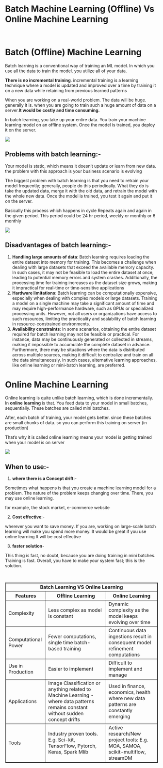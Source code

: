 #  Batch Machine Learning (Offline) Vs Online  Machine Learning

<br>

# Batch (Offline) Machine Learning
Batch learning is a conventional way of training an ML model. In which you use all the data to train the model. you utilize all of your data.

**There is no incremental training**. incremental training is a learning technique where a model is updated and improved over a time by training it on a new data while retaining from previous learned patterns

When you are working on a real-world problem. The data will be huge. generally it is. when you are going to train such a huge amount of data on a server.**It would be costly and time consuming.**

In batch learning, you take up your entire data. You train your machine learning model on an offline system. Once the model is trained, you deploy it on the server.


![](https://miro.medium.com/v2/resize:fit:700/1*-HJtPmbHiEAPK_35YZ3MTQ.png)

## **Problems with batch learning:-**

Your model is static, which means it doesn’t update or learn from new data. the problem with this approach is your business scenario is evolving     

The biggest problem with batch learning is that you need to retrain your model frequently; generally, people do this periodically. What they do is take the updated data, merge it with the old data, and retrain the model with the whole new data. Once the model is trained, you test it again and put it on the server.

Basically this process which happens in cycle Repeats again and again in the given period. This period could be 24 hr period, weekly or monthly or 6 monthly

![](https://miro.medium.com/v2/resize:fit:700/1*2AA1g-gKB8BC-nFMSBfeMg.png)


## **Disadvantages of batch learning:-**

1.  **Handling large amounts of data**: Batch learning requires loading the entire dataset into memory for training. This becomes a challenge when dealing with large datasets that exceed the available memory capacity. In such cases, it may not be feasible to load the entire dataset at once, leading to potential memory errors and system crashes. Additionally, the processing time for training increases as the dataset size grows, making it impractical for real-time or time-sensitive applications
2.  **Hardware limitations**: Batch learning can be computationally expensive, especially when dealing with complex models or large datasets. Training a model on a single machine may take a significant amount of time and may require high-performance hardware, such as GPUs or specialized processing units. However, not all users or organizations have access to such resources, limiting the practicality and scalability of batch learning in resource-constrained environments.
3.  **Availability constraints**: In some scenarios, obtaining the entire dataset required for batch learning may not be feasible or practical. For instance, data may be continuously generated or collected in streams, making it impossible to accumulate the complete dataset in advance. Furthermore, there may be situations where the data is distributed across multiple sources, making it difficult to centralize and train on all the data simultaneously. In such cases, alternative learning approaches, like online learning or mini-batch learning, are preferred.

# Online Machine  Learning
Online learning is quite unlike batch learning, which is done incrementally.
In  **online learning**  is that. You feed data to your model in small batches, sequentially. These batches are called mini batches.

After, each batch of training, your model gets better. since these batches are small chunks of data. so you can perform this training on server (in production)

That’s why it is called online learning means your model is getting trained when your model is on server

![](https://miro.medium.com/v2/resize:fit:700/1*078YorTPCYcFEtTrb-Wy8Q.png)

## **When to use:-**

1) **where there is a Concept drift**:-

Sometimes what happens is that you create a machine learning model for a problem. The nature of the problem keeps changing over time. There, you may use online learning.

for example, the stock market, e-commerce website

2) **Cost effective**:-

wherever you want to save money. If you are, working on large-scale batch learning will make you spend more money. It would be great if you use online learning It will be cost effective

3) **faster solution**-

This thing is fast, no doubt, because you are doing training in mini batches. Training is fast. Overall, you have to make your system fast; this is the solution.


<br>
<table border="2">
    <tr>
        <td colspan="3" align="center"><b>Batch Learning VS Online Learning</b></td>
    </tr>
    <tr>
        <th>Features</th>
        <th>Offline Learning</th>
        <th>Online Learning</th>
    </tr>
    <tr>
        <td>Complexity</td>
        <td>Less complex as model is constant</td>
        <td>Dynamic complexity as the model keeps evolving over time</td>
    </tr>
    <tr>
        <td>Computational Power</td>
        <td>Fewer computations, single time batch-based training</td>
        <td>Continuous data ingestions result in consequent model refinement computations</td>
    </tr>
    <tr>
        <td>Use in Production</td>
        <td>Easier to implement</td>
        <td>Difficult to implement and manage</td>
    </tr>
    <tr>
        <td>Applications</td>
        <td>Image Classification or anything related to Machine Learning - where data patterns remains constant without sudden concept drifts</td>
        <td>Used in finance, economics, health where new data patterns are constantly emerging</td>
    </tr>
    <tr>
        <td>Tools</td>
        <td>Industry proven tools. E.g. Sci-kit, TensorFlow, Pytorch, Keras, Spark Mlib</td>
        <td>Active research/New project tools: E.g. MOA, SAMOA, scikit-multiflow, streamDM</td>
    </tr>
</table>



